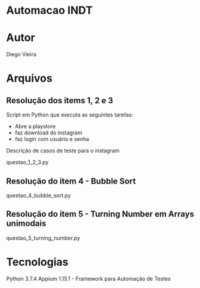 # Automacao INDT

# Autor
Diego Vieira

# Arquivos

## Resolução dos items 1, 2 e 3
Script em Python que executa as seguintes tarefas:
 - Abre a playstore
 - faz download do instagram
 - faz login com usuário e senha
 
Descrição de casos de teste para o instagram

questao_1_2_3.py

## Resolução do item 4 - Bubble Sort
questao_4_bubble_sort.py

## Resolução do item 5 - Turning Number em Arrays unimodais
questao_5_turning_number.py

# Tecnologias
Python 3.7.4
Appium 1.15.1 - Framework para Automação de Testes

